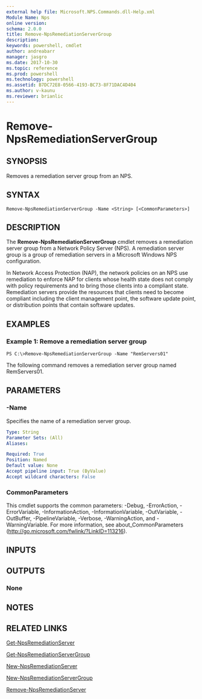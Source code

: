 ```yaml
---
external help file: Microsoft.NPS.Commands.dll-Help.xml
Module Name: Nps
online version: 
schema: 2.0.0
title: Remove-NpsRemediationServerGroup
description: 
keywords: powershell, cmdlet
author: andreabarr
manager: jasgro
ms.date: 2017-10-30
ms.topic: reference
ms.prod: powershell
ms.technology: powershell
ms.assetid: B7DC72E8-0566-4193-BC73-8F71DAC4D404
ms.author: v-kaunu
ms.reviewer: brianlic
---
```


# Remove-NpsRemediationServerGroup

## SYNOPSIS
Removes a remediation server group from an NPS.

## SYNTAX

```
Remove-NpsRemediationServerGroup -Name <String> [<CommonParameters>]
```

## DESCRIPTION
The **Remove-NpsRemediationServerGroup** cmdlet removes a remediation server group from a Network Policy Server (NPS).
A remediation server group is a group of remediation servers in a Microsoft Windows NPS configuration.

In Network Access Protection (NAP), the network policies on an NPS use remediation to enforce NAP for clients whose health state does not comply with policy requirements and to bring those clients into a compliant state.
Remediation servers provide the resources that clients need to become compliant including the client management point, the software update point, or distribution points that contain software updates.

## EXAMPLES

### Example 1: Remove a remediation server group
```
PS C:\>Remove-NpsRemediationServerGroup -Name "RemServers01"
```

The following command removes a remediation server group named RemServers01.

## PARAMETERS

### -Name
Specifies the name of a remediation server group.

```yaml
Type: String
Parameter Sets: (All)
Aliases: 

Required: True
Position: Named
Default value: None
Accept pipeline input: True (ByValue)
Accept wildcard characters: False
```

### CommonParameters
This cmdlet supports the common parameters: -Debug, -ErrorAction, -ErrorVariable, -InformationAction, -InformationVariable, -OutVariable, -OutBuffer, -PipelineVariable, -Verbose, -WarningAction, and -WarningVariable. For more information, see about_CommonParameters (http://go.microsoft.com/fwlink/?LinkID=113216).

## INPUTS

## OUTPUTS

### None

## NOTES

## RELATED LINKS

[Get-NpsRemediationServer](./Get-NpsRemediationServer.md)

[Get-NpsRemediationServerGroup](./Get-NpsRemediationServerGroup.md)

[New-NpsRemediationServer](./New-NpsRemediationServer.md)

[New-NpsRemediationServerGroup](./New-NpsRemediationServerGroup.md)

[Remove-NpsRemediationServer](./Remove-NpsRemediationServer.md)

